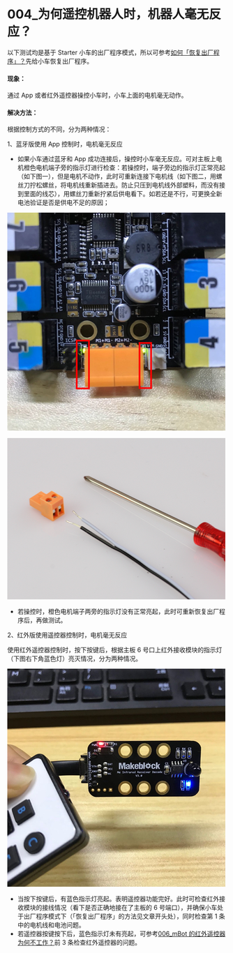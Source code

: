 # 004\_为何遥控机器人时，机器人毫无反应？

以下测试均是基于 Starter 小车的出厂程序模式，所以可参考[如何「恢复出厂程序」？](../tips/ru-he-hui-fu-chu-chang-cheng-xu.md)先给小车恢复出厂程序。

#### 现象：

通过 App 或者红外遥控器操控小车时，小车上面的电机毫无动作。

#### 解决方法：

根据控制方式的不同，分为两种情况：

1、蓝牙版使用 App 控制时，电机毫无反应

* 如果小车通过蓝牙和 App 成功连接后，操控时小车毫无反应。可对主板上电机橙色电机端子旁的指示灯进行检查：若操控时，端子旁边的指示灯正常亮起（如下图一），但是电机不动作，此时可重新连接下电机线（如下图二，用螺丝刀拧松螺丝，将电机线重新插进去。防止只压到电机线外部塑料，而没有接到里面的线芯），用螺丝刀重新拧紧后供电看下。如若还是不行，可更换全新电池验证是否是供电不足的原因；

![&#x56FE;&#x4E00;](../.gitbook/assets/orionmotor-fu-ben-fu-ben.jpg)

![&#x56FE;&#x4E8C;](../.gitbook/assets/starter-dian-ji-xian-fu-ben.png)

* 若操控时，橙色电机端子两旁的指示灯没有正常亮起，此时可重新恢复出厂程序后，再做测试。

2、红外版使用遥控器控制时，电机毫无反应

使用红外遥控器控制时，按下按键后，根据主板 6 号口上红外接收模块的指示灯（下图右下角蓝色灯）亮灭情况，分为两种情况。

![](../.gitbook/assets/starter-hong-wai-mo-kuai-fu-ben.jpg)

* 当按下按键后，有蓝色指示灯亮起。表明遥控器功能完好。此时可检查红外接收模块的接线情况（看下是否正确地接在了主板的 6 号端口），并确保小车处于出厂程序模式下（「恢复出厂程序」的方法见文章开头处），同时检查第 1 条中的电机线和电池问题。
* 若遥控器按键按下后，蓝色指示灯未有亮起，可参考[006\_mBot 的红外遥控器为何不工作？](../mbot/006mbot-de-hong-wai-yao-kong-qi-wei-he-bu-gong-zuo.md)前 3 条检查红外遥控器的问题。



